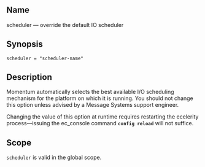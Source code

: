 <a name="conf.ref.scheduler"></a>
## Name

scheduler — override the default IO scheduler

## Synopsis

`scheduler = "scheduler-name"`

<a name="idp26439168"></a>
## Description

Momentum automatically selects the best available I/O scheduling mechanism for the platform on which it is running. You should not change this option unless advised by a Message Systems support engineer.

Changing the value of this option at runtime requires restarting the ecelerity process—issuing the ec_console command **`config reload`**         will not suffice.

<a name="idp26442208"></a>
## Scope

`scheduler` is valid in the global scope.
